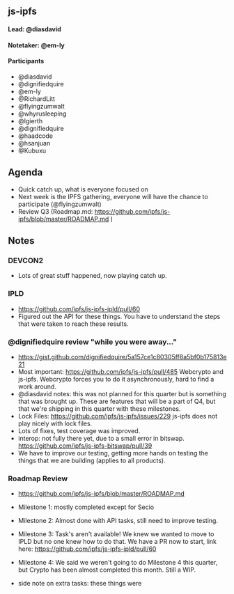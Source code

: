 ## js-ipfs

#### Lead: @diasdavid
#### Notetaker: @em-ly

#### Participants

- @diasdavid
- @dignifiedquire
- @em-ly
- @RichardLitt
- @flyingzumwalt
- @whyrusleeping
- @lgierth
- @dignifiedquire
- @haadcode
- @hsanjuan
- @Kubuxu

## Agenda

- Quick catch up, what is everyone focused on
- Next week is the IPFS gathering, everyone will have the chance to participate (@flyingzumwalt)
- Review Q3 (Roadmap.md: https://github.com/ipfs/js-ipfs/blob/master/ROADMAP.md )



## Notes

### DEVCON2
 - Lots of great stuff happened, now playing catch up.

### IPLD
 - https://github.com/ipfs/js-ipfs-ipld/pull/60
 - Figured out the API for these things. You have to understand the steps that were taken to reach these results.

### @dignifiedquire review "while you were away..."
 - https://gist.github.com/dignifiedquire/5a157ce1c80305ff8a5bf0b175813e21
 - Most important: https://github.com/ipfs/js-ipfs/pull/485
    Webcrypto and js-ipfs. Webcrypto forces you to do it asynchronously, hard to find a work around.
 - @diasdavid notes: this was not planned for this quarter but is something that was brought up. These are features that will be a part of Q4, but that we're shipping in this quarter with these milestones.
 - Lock Files: https://github.com/ipfs/js-ipfs/issues/229
     js-ipfs does not play nicely with lock files.
 - Lots of fixes, test coverage was improved.
 - interop: not fully there yet, due to a small error in bitswap. https://github.com/ipfs/js-ipfs-bitswap/pull/39
 - We have to improve our testing, getting more hands on testing the things that we are building (applies to all products).

### Roadmap Review
 - https://github.com/ipfs/js-ipfs/blob/master/ROADMAP.md
 - Milestone 1: mostly completed except for Secio
 - Milestone 2: Almost done with API tasks, still need to improve testing.
 - Milestone 3: Task's aren't available! We knew we wanted to move to IPLD but no one knew how to do that. We have a PR now to start, link here:  https://github.com/ipfs/js-ipfs-ipld/pull/60
 - Milestone 4: We said we weren't going to do Milestone 4 this quarter, but Crypto has been almost completed this month. Still a WIP.
 
 - side note on extra tasks: these things were
